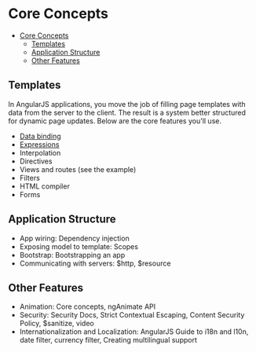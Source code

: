 # Core Concepts

- [Core Concepts](#core-concepts)
  - [Templates](#templates)
  - [Application Structure](#application-structure)
  - [Other Features](#other-features)

## Templates

In AngularJS applications, you move the job of filling page templates with data from the server to the client. The result is a system better structured for dynamic page updates. Below are the core features you'll use.

- [Data binding](./angularjs-expressions.md)
- [Expressions](./angularjs-expressions.md)
- Interpolation
- Directives
- Views and routes (see the example)
- Filters
- HTML compiler
- Forms

## Application Structure

- App wiring: Dependency injection
- Exposing model to template: Scopes
- Bootstrap: Bootstrapping an app
- Communicating with servers: $http, $resource

## Other Features

- Animation: Core concepts, ngAnimate API
- Security: Security Docs, Strict Contextual Escaping, Content Security Policy, $sanitize, video
- Internationalization and Localization: AngularJS Guide to i18n and l10n, date filter, currency filter, Creating multilingual support

